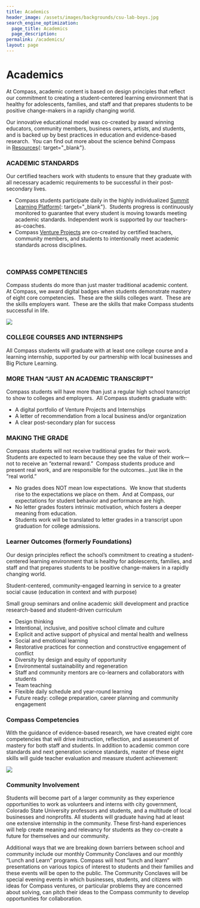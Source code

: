 ```yaml
---
title: Academics
header_image: /assets/images/backgrounds/csu-lab-boys.jpg
search_engine_optimization:
  page_title: Academics
  page_description:
permalink: /academics/
layout: page
---
```


# Academics

At Compass, academic content is based on design principles that reflect our commitment to creating a student-centered learning environment that is healthy for adolescents, families, and staff and that prepares students to be positive change-makers in a rapidly changing world.

Our innovative educational model was co-created by award winning educators, community members, business owners, artists, and students, and is backed up by best practices in education and evidence-based research.&nbsp; You can find out more about the science behind Compass in&nbsp;[Resources](/resources/){: target="_blank"}.

### ACADEMIC STANDARDS

Our certified teachers work with students to ensure that they graduate with all necessary academic requirements to be successful in their post-secondary lives.

* Compass students participate daily in the highly individualized&nbsp;[Summit Learning Platform](https://www.summitlearning.org/){: target="_blank"}.&nbsp; Students progress is continuously monitored to guarantee that every student is moving towards meeting academic standards. Independent work is supported by our teachers-as-coaches.
* Compass&nbsp;[Venture Projects](/venture-projects/)&nbsp;are co-created by certified teachers, community members, and students to intentionally meet academic standards across disciplines.

&nbsp;

### COMPASS COMPETENCIES

Compass students do more than just master traditional academic content.&nbsp; At Compass, we award digital badges when students demonstrate mastery of eight core competencies.&nbsp; These are the skills colleges want.&nbsp; These are the skills employers want.&nbsp; These are the skills that make Compass students successful in life.

![](/assets/images/cutting-edge.png)

### COLLEGE COURSES AND INTERNSHIPS

All Compass students will graduate with at least one college course and a learning internship, supported by our partnership with local businesses and Big Picture Learning.

### MORE THAN “JUST AN ACADEMIC TRANSCRIPT”

Compass students will have more than just a regular high school transcript to show to colleges and employers.&nbsp; All Compass students graduate with:

* A digital portfolio of Venture Projects and Internships&nbsp;
* A letter of recommendation from a local business and/or organization
* A clear post-secondary plan for success

### MAKING THE GRADE

Compass students will not receive traditional grades for their work.&nbsp; Students are expected to learn because they see the value of their work—not to receive an “external reward.”&nbsp; Compass students produce and present real work, and are responsible for the outcomes…just like in the “real world.”

* No grades does NOT mean low expectations.&nbsp; We know that students rise to the expectations we place on them.&nbsp; And at Compass, our expectations for student behavior and performance are high.
* No letter grades fosters intrinsic motivation, which fosters a deeper meaning from education.
* Students work will be translated to letter grades in a transcript upon graduation for college admissions.

### Learner Outcomes (formerly Foundations)

Our design principles reflect the school’s commitment to creating a student-centered learning environment that is healthy for adolescents, families, and staff and that prepares students to be positive change-makers in a rapidly changing world.

Student-centered, community-engaged learning in service to a greater social cause (education in context and with purpose)

Small group seminars and online academic skill development and practice research-based and student-driven curriculum

* Design thinking
* Intentional, inclusive, and positive school climate and culture
* Explicit and active support of physical and mental health and wellness
* Social and emotional learning
* Restorative practices for connection and constructive engagement of conflict
* Diversity by design and equity of opportunity
* Environmental sustainability and regeneration
* Staff and community mentors are co-learners and collaborators with students
* Team teaching
* Flexible daily schedule and year-round learning
* Future ready: college preparation, career planning and community engagement

### Compass Competencies

With the guidance of evidence-based research, we have created eight core competencies that will drive instruction, reflection, and assessment of mastery for both staff and students. In addition to academic common core standards and next generation science standards, master of these eight skills will guide teacher evaluation and measure student achievement:

![](/assets/images/cutting-edge.png)

### Community Involvement

Students will become part of a larger community as they experience opportunities to work as volunteers and interns with city government, Colorado State University professors and students, and a multitude of local businesses and nonprofits. All students will graduate having had at least one extensive internship in the community. These first-hand experiences will help create meaning and relevancy for students as they co-create a future for themselves and our community.

Additional ways that we are breaking down barriers between school and community include our monthly Community Conclaves and our monthly “Lunch and Learn” programs. Compass will host “lunch and learn” presentations on various topics of interest to students and their families and these events will be open to the public. The Community Conclaves will be special evening events in which businesses, students, and citizens with ideas for Compass ventures, or particular problems they are concerned about solving, can pitch their ideas to the Compass community to develop opportunities for collaboration.